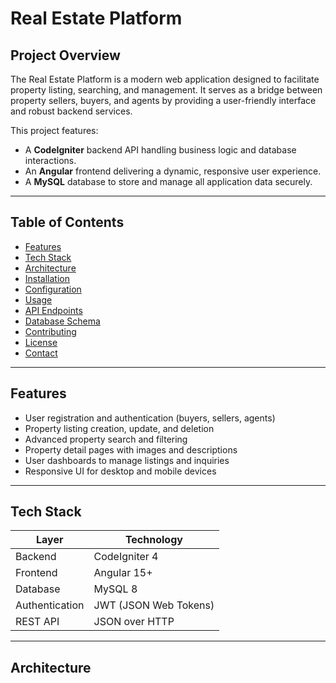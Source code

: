 # Real Estate Platform

## Project Overview
The Real Estate Platform is a modern web application designed to facilitate property listing, searching, and management. It serves as a bridge between property sellers, buyers, and agents by providing a user-friendly interface and robust backend services.

This project features:
- A **CodeIgniter** backend API handling business logic and database interactions.
- An **Angular** frontend delivering a dynamic, responsive user experience.
- A **MySQL** database to store and manage all application data securely.

---

## Table of Contents
- [Features](#features)
- [Tech Stack](#tech-stack)
- [Architecture](#architecture)
- [Installation](#installation)
- [Configuration](#configuration)
- [Usage](#usage)
- [API Endpoints](#api-endpoints)
- [Database Schema](#database-schema)
- [Contributing](#contributing)
- [License](#license)
- [Contact](#contact)

---

## Features
- User registration and authentication (buyers, sellers, agents)
- Property listing creation, update, and deletion
- Advanced property search and filtering
- Property detail pages with images and descriptions
- User dashboards to manage listings and inquiries
- Responsive UI for desktop and mobile devices

---

## Tech Stack

| Layer       | Technology        |
|-------------|-------------------|
| Backend     | CodeIgniter 4     |
| Frontend    | Angular 15+       |
| Database    | MySQL 8           |
| Authentication | JWT (JSON Web Tokens) |
| REST API    | JSON over HTTP    |

---

## Architecture

